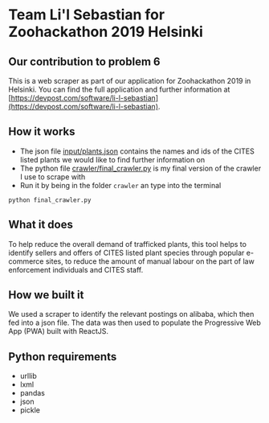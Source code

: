 # Team Li'l Sebastian for Zoohackathon 2019 Helsinki

## Our contribution to problem 6

This is a web scraper as part of our application for Zoohackathon 2019 in Helsinki. You can find the full application and further information at [https://devpost.com/software/li-l-sebastian](https://devpost.com/software/li-l-sebastian). 

## How it works

  - The json file [input/plants.json](https://github.com/alintulu/LilSebastian/blob/master/input/plants.json) contains the names and ids of the CITES listed plants we would like to find further information on
  - The python file [crawler/final_crawler.py](https://github.com/alintulu/LilSebastian/blob/master/crawler/final_crawler.py) is my final version of the crawler I use to scrape with
  - Run it by being in the folder `crawler` an type into the terminal
  
  ```
  python final_crawler.py
  ```

## What it does

To help reduce the overall demand of trafficked plants, this tool helps to identify sellers and offers of CITES listed plant species through popular e-commerce sites, to reduce the amount of manual labour on the part of law enforcement individuals and CITES staff.

## How we built it

We used a scraper to identify the relevant postings on alibaba, which then fed into a json file. The data was then used to populate the Progressive Web App (PWA) built with ReactJS.

## Python requirements

  - urllib
  - lxml
  - pandas
  - json
  - pickle 


